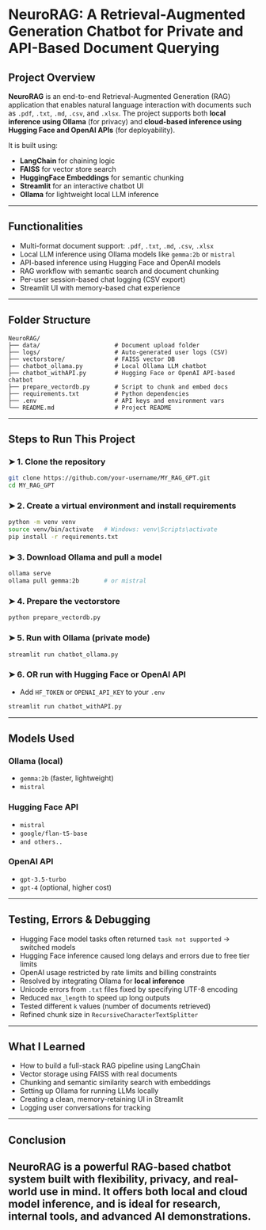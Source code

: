 # NeuroRAG: A Retrieval-Augmented Generation Chatbot for Private and API-Based Document Querying

## Project Overview
**NeuroRAG** is an end-to-end Retrieval-Augmented Generation (RAG) application that enables natural language interaction with documents such as `.pdf`, `.txt`, `.md`, `.csv`, and `.xlsx`. The project supports both **local inference using Ollama** (for privacy) and **cloud-based inference using Hugging Face and OpenAI APIs** (for deployability).

It is built using:
- **LangChain** for chaining logic
- **FAISS** for vector store search
- **HuggingFace Embeddings** for semantic chunking
- **Streamlit** for an interactive chatbot UI
- **Ollama** for lightweight local LLM inference

---

## Functionalities
- Multi-format document support: `.pdf`, `.txt`, `.md`, `.csv`, `.xlsx`
- Local LLM inference using Ollama models like `gemma:2b` or `mistral`
- API-based inference using Hugging Face and OpenAI models
- RAG workflow with semantic search and document chunking
- Per-user session-based chat logging (CSV export)
- Streamlit UI with memory-based chat experience

---

## Folder Structure
```
NeuroRAG/
├── data/                     # Document upload folder
├── logs/                     # Auto-generated user logs (CSV)
├── vectorstore/              # FAISS vector DB
├── chatbot_ollama.py         # Local Ollama LLM chatbot
├── chatbot_withAPI.py        # Hugging Face or OpenAI API-based chatbot
├── prepare_vectordb.py       # Script to chunk and embed docs
├── requirements.txt          # Python dependencies
├── .env                      # API keys and environment vars
└── README.md                 # Project README
```

---

## Steps to Run This Project

### ➤ 1. Clone the repository
```bash
git clone https://github.com/your-username/MY_RAG_GPT.git
cd MY_RAG_GPT
```

### ➤ 2. Create a virtual environment and install requirements
```bash
python -m venv venv
source venv/bin/activate   # Windows: venv\Scripts\activate
pip install -r requirements.txt
```

### ➤ 3. Download Ollama and pull a model
```bash
ollama serve
ollama pull gemma:2b       # or mistral
```

### ➤ 4. Prepare the vectorstore
```bash
python prepare_vectordb.py
```

### ➤ 5. Run with Ollama (private mode)
```bash
streamlit run chatbot_ollama.py
```

### ➤ 6. OR run with Hugging Face or OpenAI API
- Add `HF_TOKEN` or `OPENAI_API_KEY` to your `.env`
```bash
streamlit run chatbot_withAPI.py
```

---

## Models Used
### Ollama (local)
- `gemma:2b` (faster, lightweight)
- `mistral`

### Hugging Face API
- `mistral`
- `google/flan-t5-base`
- `and others..`

### OpenAI API
- `gpt-3.5-turbo`
- `gpt-4` (optional, higher cost)

---

## Testing, Errors & Debugging
- Hugging Face model tasks often returned `task not supported` → switched models
- Hugging Face inference caused long delays and errors due to free tier limits
- OpenAI usage restricted by rate limits and billing constraints
- Resolved by integrating Ollama for **local inference**
- Unicode errors from `.txt` files fixed by specifying UTF-8 encoding
- Reduced `max_length` to speed up long outputs
- Tested different `k` values (number of documents retrieved)
- Refined chunk size in `RecursiveCharacterTextSplitter`

---

## What I Learned
- How to build a full-stack RAG pipeline using LangChain
- Vector storage using FAISS with real documents
- Chunking and semantic similarity search with embeddings
- Setting up Ollama for running LLMs locally
- Creating a clean, memory-retaining UI in Streamlit
- Logging user conversations for tracking

---

## Conclusion
NeuroRAG is a powerful RAG-based chatbot system built with flexibility, privacy, and real-world use in mind. It offers both local and cloud model inference, and is ideal for research, internal tools, and advanced AI demonstrations.
---

